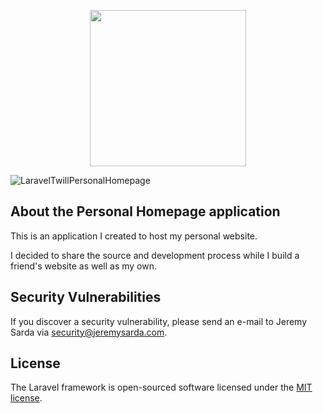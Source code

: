 <p align="center"><img src="https://jeremysarda-site.now.sh/_nuxt/4b1a06448cc6fc123df2206e7f11029d.svg" width="250"></p>

![LaravelTwillPersonalHomepage](https://github.com/hackur/personal-homepage/workflows/LaravelTwillPersonalHomepage/badge.svg?event=status)

## About the Personal Homepage application

This is an application I created to host my personal website.

I decided to share the source and development process while I build a friend's website as well as my own.


## Security Vulnerabilities

If you discover a security vulnerability, please send an e-mail to Jeremy Sarda via [security@jeremysarda.com](mailto:security@jeremysarda.com).

## License

The Laravel framework is open-sourced software licensed under the [MIT license](https://opensource.org/licenses/MIT).
